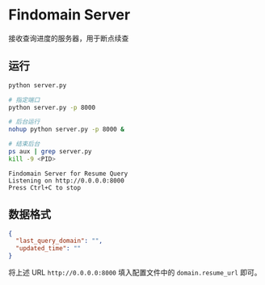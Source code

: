 # Findomain Server

接收查询进度的服务器，用于断点续查

## 运行
```bash
python server.py

# 指定端口
python server.py -p 8000

# 后台运行
nohup python server.py -p 8000 &

# 结束后台
ps aux | grep server.py
kill -9 <PID>
```

```
Findomain Server for Resume Query
Listening on http://0.0.0.0:8000
Press Ctrl+C to stop
```

## 数据格式
```json
{
  "last_query_domain": "",
  "updated_time": ""
}
```

将上述 URL `http://0.0.0.0:8000` 填入配置文件中的 ``domain.resume_url`` 即可。
